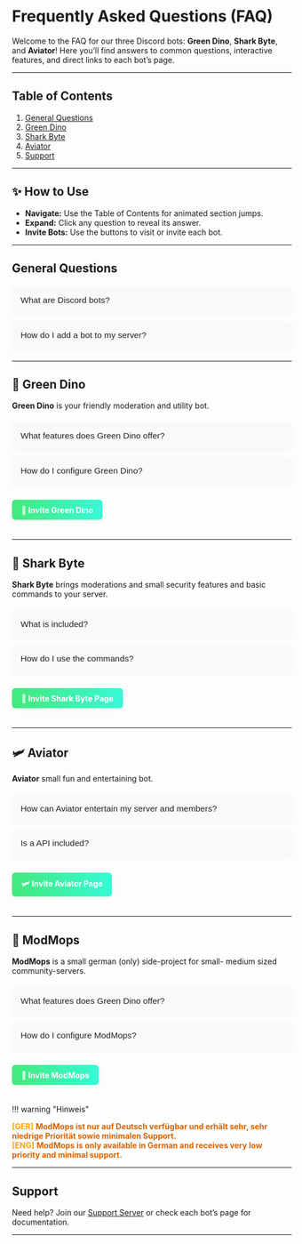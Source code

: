 # Frequently Asked Questions (FAQ)

Welcome to the FAQ for our three Discord bots: **Green Dino**, **Shark Byte**, and **Aviator**! Here you’ll find answers to common questions, interactive features, and direct links to each bot’s page.

---

## Table of Contents

1. [General Questions](#general-questions)
2. [Green Dino](#green-dino)
3. [Shark Byte](#shark-byte)
4. [Aviator](#aviator)
5. [Support](#support)

---

## ✨ How to Use

- **Navigate:** Use the Table of Contents for animated section jumps.
- **Expand:** Click any question to reveal its answer.
- **Invite Bots:** Use the buttons to visit or invite each bot.

---

## <span id="general-questions"></span>General Questions

<div class="faq-section">
    <div class="faq-item">
        <button class="faq-question">What are Discord bots?</button>
        <div class="faq-answer">
            Discord bots are automated programs that add features and moderation to your server.
        </div>
    </div>
    <div class="faq-item">
        <button class="faq-question">How do I add a bot to my server?</button>
        <div class="faq-answer">
            Click the invite button for your chosen bot below and authorize it for your server.
        </div>
    </div>
</div>

---

## <span id="green-dino"></span>🦖 Green Dino

**Green Dino** is your friendly moderation and utility bot.

<div class="faq-section">
    <div class="faq-item">
        <button class="faq-question">What features does Green Dino offer?</button>
        <div class="faq-answer">
            - Moderation-tools<br>
            - User & Admin Commands<br>
            - Welcome messages & configuration<br>
            - Games and other Utils
            - Bot-Structure
        </div>
    </div>
    <div class="faq-item">
        <button class="faq-question">How do I configure Green Dino?</button>
        <div class="faq-answer">
            Use the <code>/help</code> command to get started
        </div>
    </div>
</div>
<a class="bot-link" href="https://discord.com/oauth2/authorize?client_id=1346868529151873128" target="_blank">🦖 Invite Green Dino </a>

---

## <span id="shark-byte"></span>🦈 Shark Byte

**Shark Byte** brings moderations and small security features and basic commands to your server.

<div class="faq-section">
    <div class="faq-item">
        <button class="faq-question">What is included?</button>
        <div class="faq-answer">
            - Moderation<br>
            - Serverstats<br>
            - Info-commands<br>
        </div>
    </div>
    <div class="faq-item">
        <button class="faq-question">How do I use the commands?</button>
        <div class="faq-answer">
            Use <code>/help</code> followed by the command name
        </div>
    </div>
</div>
<a class="bot-link" href="https://discord.com/oauth2/authorize?client_id=1375751047506825286" target="_blank">🦈 Invite Shark Byte Page</a>

---

## <span id="aviator"></span>🛩️ Aviator

**Aviator** small fun and entertaining bot.

<div class="faq-section">
    <div class="faq-item">
        <button class="faq-question">How can Aviator entertain my server and members?</button>
        <div class="faq-answer">
            - Airports-<br>
            - Planes- <br>
            - Weather-<br>
            - Time zone support-<br>
            - Commands
        </div>
    </div>
    <div class="faq-item">
        <button class="faq-question">Is a API included?</button>
        <div class="faq-answer">
            Yes. But some APIs costs money, and Aviator runs on a free plan.
            But maybe in the future there will be more usable commands and a better functionality for the Bot.
        </div>
    </div>
</div>
<a class="bot-link" href="https://discord.com/oauth2/authorize?client_id=1364918211283390604" target="_blank">🛩️ Invite Aviator Page</a>

---

## <span id="green-dino"></span>🐶 ModMops

**ModMops** is a small german (only) side-project for small- medium sized community-servers.

<div class="faq-section">
    <div class="faq-item">
        <button class="faq-question">What features does Green Dino offer?</button>
        <div class="faq-answer">
            - Moderation-tools<br>
            - User & Admin Commands<br>
            - Welcome messages & configuration<br>
            - Games and other Utils<br>
            - Config-Settings<br>
            - Blacklist function
        </div>
    </div>
    <div class="faq-item">
        <button class="faq-question">How do I configure ModMops?</button>
        <div class="faq-answer">
            Use the <code>/help</code> command to get started
        </div>
    </div>
</div>
<a class="bot-link" href="https://discord.com/oauth2/authorize?client_id=1383578297765462136" target="_blank">🐶 Invite ModMops</a>

!!! warning "Hinweis"
    <div>
        <span style="color: orange; font-weight: bold;">[GER]</span>
        <span style="color:rgb(217, 98, 0); font-weight: bold;">
            ModMops ist nur auf Deutsch verfügbar und erhält sehr, sehr niedrige Priorität sowie minimalen Support.
        </span>
        <br>
        <span style="color: orange; font-weight: bold;">[ENG]</span>
        <span style="color:rgb(217, 98, 0); font-weight: bold;">
            ModMops is only available in German and receives very low priority and minimal support.
        </span>
    </div>

---

## <span id="support"></span>Support

Need help? Join our [Support Server](https://discord.gg/JA8VnRttNU) or check each bot’s page for documentation.

---

<style>
.faq-section {
    margin: 1.5em 0;
}
.faq-item {
    margin-bottom: 1em;
    border-radius: 8px;
    overflow: hidden;
    box-shadow: 0 2px 8px rgba(0,0,0,0.04);
    transition: box-shadow 0.3s;
}
.faq-item:hover {
    box-shadow: 0 4px 16px rgba(0,0,0,0.10);
}
.faq-question {
    width: 100%;
    background: var(--faq-bg, #f9f9f9);
    color: var(--faq-color, #222);
    border: none;
    padding: 1em;
    font-size: 1.1em;
    text-align: left;
    cursor: pointer;
    transition: background 0.3s;
    outline: none;
}
.faq-question:hover {
    background: var(--faq-hover, #e0f7fa);
}
.faq-answer {
    max-height: 0;
    overflow: hidden;
    background: var(--faq-answer-bg, #fff);
    color: var(--faq-answer-color, #333);
    padding: 0 1em;
    transition: max-height 0.5s cubic-bezier(0.4,0,0.2,1), padding 0.3s;
}
.faq-item.active .faq-answer {
    max-height: 200px;
    padding: 1em;
}
.bot-link {
    display: inline-block;
    margin: 0.5em 0 1.5em 0;
    padding: 0.7em 1.2em;
    background: linear-gradient(90deg, #43e97b 0%, #38f9d7 100%);
    color: #fff;
    border-radius: 6px;
    text-decoration: none;
    font-weight: bold;
    box-shadow: 0 2px 8px rgba(67,233,123,0.15);
    transition: background 0.3s, transform 0.2s;
}
.bot-link:hover {
    background: linear-gradient(90deg, #38f9d7 0%, #43e97b 100%);
    transform: translateY(-2px) scale(1.03);
}
:root {
    --faq-bg: #f9f9f9;
    --faq-color: #222;
    --faq-hover: #e0f7fa;
    --faq-answer-bg: #fff;
    --faq-answer-color: #333;
}
@media (prefers-color-scheme: dark) {
    :root {
        --faq-bg: #23272a;
        --faq-color: #f9f9f9;
        --faq-hover: #2c3e50;
        --faq-answer-bg: #2c2f33;
        --faq-answer-color: #f9f9f9;
    }
}
html {
    scroll-behavior: smooth;
    transition: background 0.5s;
}
</style>
<script>
document.querySelectorAll('.faq-question').forEach(btn => {
    btn.addEventListener('click', function() {
        const item = this.parentElement;
        item.classList.toggle('active');
    });
});
</script>

